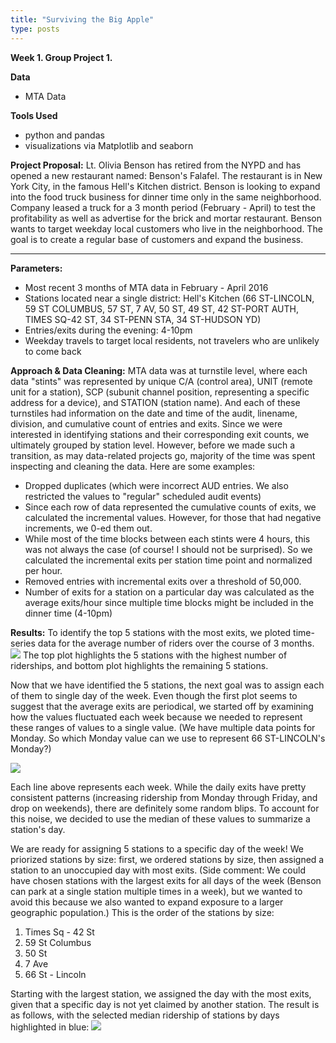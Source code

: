 ```yaml
---
title: "Surviving the Big Apple"
type: posts
---
```


**Week 1. Group Project 1.**

**Data**

- MTA Data

**Tools Used**

- python and pandas
- visualizations via Matplotlib and seaborn

**Project Proposal:**
Lt. Olivia Benson has retired from the NYPD and has opened a new restaurant named: Benson's Falafel. The restaurant is in New York City, in the famous Hell's Kitchen district. Benson is looking to expand into the food truck business for dinner time only in the same neighborhood. Company leased a truck for a 3 month period (February - April) to test the profitability as well as advertise for the brick and mortar restaurant. Benson wants to target weekday local customers who live in the neighborhood. The goal is to create a regular base of customers and expand the business.

*******

**Parameters:**

- Most recent 3 months of MTA data in February - April 2016
- Stations located near a single district: Hell's Kitchen (66 ST-LINCOLN, 59 ST COLUMBUS, 57 ST, 7 AV, 50 ST, 49 ST, 42 ST-PORT AUTH, TIMES SQ-42 ST, 34 ST-PENN STA, 34 ST-HUDSON YD)
- Entries/exits during the evening: 4-10pm
- Weekday travels to target local residents, not travelers who are unlikely to come back

**Approach & Data Cleaning:**
MTA data was at turnstile level, where each data "stints" was represented by unique C/A (control area), UNIT (remote unit for a station), SCP (subunit channel position, representing a specific address for a device), and STATION (station name). And each of these turnstiles had information on the date and time of the audit, linename, division, and cumulative count of entries and exits. Since we were interested in identifying stations and their corresponding exit counts, we ultimately grouped by station level. However, before we made such a transition, as may data-related projects go, majority of the time was spent inspecting and cleaning the data. Here are some examples:

- Dropped duplicates (which were incorrect AUD entries. We also restricted the values to "regular" scheduled audit events)
- Since each row of data represented the cumulative counts of exits, we calculated the incremental values. However, for those that had negative increments, we 0-ed them out.
- While most of the time blocks between each stints were 4 hours, this was not always the case (of course! I should not be surprised). So we calculated the incremental exits per station time point and normalized per hour.
- Removed entries with incremental exits over a threshold of 50,000.
- Number of exits for a station on a particular day was calculated as the average exits/hour since multiple time blocks might be included in the dinner time (4-10pm)

**Results:**
To identify the top 5 stations with the most exits, we ploted time-series data for the average number of riders over the course of 3 months. 
<img src="/images/riders_over_3monthperiod.png">
The top plot highlights the 5 stations with the highest number of riderships, and bottom plot highlights the remaining 5 stations.

Now that we have identified the 5 stations, the next goal was to assign each of them to single day of the week. Even though the first plot seems to suggest that the average exits are periodical, we started off by examining how the values fluctuated each week because we needed to represent these ranges of values to a single value. (We have multiple data points for Monday. So which Monday value can we use to represent 66 ST-LINCOLN's Monday?)

<img src="/images/66ST-LINCOLN_allweeks.png">

Each line above represents each week. While the daily exits have pretty consistent patterns (increasing ridership from Monday through Friday, and drop on weekends), there are definitely some random blips. To account for this noise, we decided to use the median of these values to summarize a station's day. 

We are ready for assigning 5 stations to a specific day of the week! We priorized stations by size: first, we ordered stations by size, then assigned a station to an unoccupied day with most exits. (Side comment: We could have chosen stations with the largest exits for all days of the week (Benson can park at a single station multiple times in a week), but we wanted to avoid this because we also wanted to expand exposure to a larger geographic population.) This is the order of the stations by size:

1. Times Sq - 42 St
1. 59 St Columbus
1. 50 St
1. 7 Ave
1. 66 St - Lincoln

Starting with the largest station, we assigned the day with the most exits, given that a specific day is not yet claimed by another station. The result is as follows, with the selected median ridership of stations by days highlighted in blue:
<img src="/images/Screen Shot 2017-01-23 at 5.36.21 PM.png">
